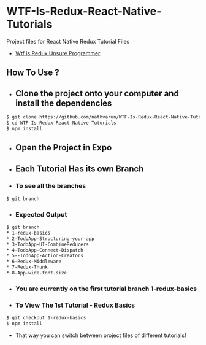 # WTF-Is-Redux-React-Native-Tutorials
Project files for React Native Redux Tutorial Files

* [Wtf is Redux Unsure Programmer](https://www.youtube.com/watch?v=KcC8KZ_Ga2M)

## How To Use ? 

- ## Clone the project onto your computer and install the dependencies
```sh
$ git clone https://github.com/nathvarun/WTF-Is-Redux-React-Native-Tutorials.git
$ cd WTF-Is-Redux-React-Native-Tutorials
$ npm install 
```
- ## Open the Project in Expo

- ## Each Tutorial Has its own Branch
- ### To see all the branches 
```sh
$ git branch
```
- ### Expected Output 
```sh
$ git branch
* 1-redux-basics
* 2-TodoApp-Structuring-your-app
* 3-TodoApp-UI-CombineReducers
* 4-TodoApp-Connect-Dispatch
* 5--TodoApp-Action-Creators
* 6-Redux-Middleware
* 7-Redux-Thunk
* 8-App-wide-font-size

```
- ### You are currently on the first tutorial branch 1-redux-basics
- ### To View The 1st Tutorial - Redux Basics
```sh
$ git checkout 1-redux-basics 
$ npm install 
```
- That way you can switch between project files of different tutorials!
